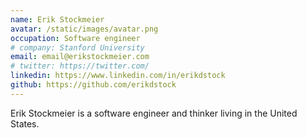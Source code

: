 ```yaml
---
name: Erik Stockmeier
avatar: /static/images/avatar.png
occupation: Software engineer
# company: Stanford University
email: email@erikstockmeier.com
# twitter: https://twitter.com/
linkedin: https://www.linkedin.com/in/erikdstock
github: https://github.com/erikdstock
---
```


Erik Stockmeier is a software engineer and thinker living in the United States.
